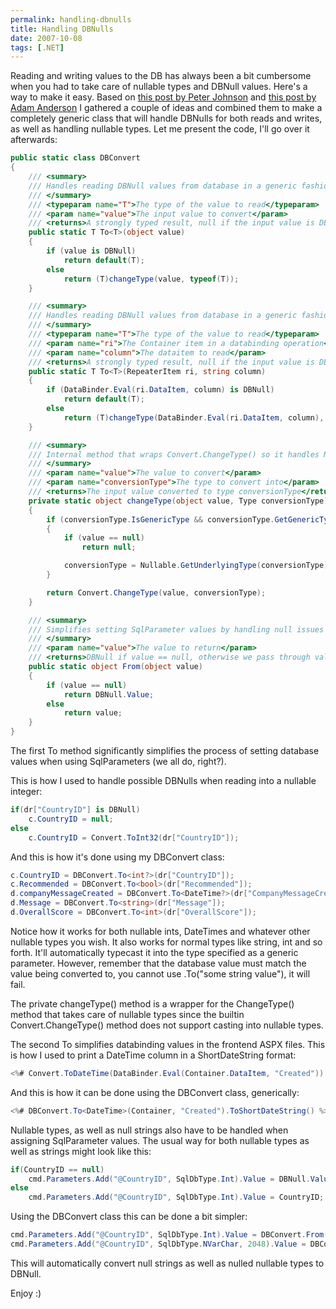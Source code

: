 ```yaml
---
permalink: handling-dbnulls
title: Handling DBNulls
date: 2007-10-08
tags: [.NET]
---
```

Reading and writing values to the DB has always been a bit cumbersome when you had to take care of nullable types and DBNull values. Here's a way to make it easy.  Based on [this post by Peter Johnson](http://aspalliance.com/852) and [this post by Adam Anderson](http://www.falafel.com/community/blogs/techbits/archive/2006/10/13/Casting-DBNull-Gracefully-and-Elegantly-Using-Generics.aspx) I gathered a couple of ideas and combined them to make a completely generic class that will handle DBNulls for both reads and writes, as well as handling nullable types.  Let me present the code, I'll go over it afterwards:

<!-- more -->

```csharp
public static class DBConvert
{
	/// <summary>
	/// Handles reading DBNull values from database in a generic fashion
	/// </summary>
	/// <typeparam name="T">The type of the value to read</typeparam>
	/// <param name="value">The input value to convert</param>
	/// <returns>A strongly typed result, null if the input value is DBNull</returns>
	public static T To<T>(object value)
	{
		if (value is DBNull)
			return default(T);
		else
			return (T)changeType(value, typeof(T));
	}

	/// <summary>
	/// Handles reading DBNull values from database in a generic fashion, simplifies frontend databinding
	/// </summary>
	/// <typeparam name="T">The type of the value to read</typeparam>
	/// <param name="ri">The Container item in a databinding operation</param>
	/// <param name="column">The dataitem to read</param>
	/// <returns>A strongly typed result, null if the input value is DBNull</returns>
	public static T To<T>(RepeaterItem ri, string column)
	{
		if (DataBinder.Eval(ri.DataItem, column) is DBNull)
			return default(T);
		else
			return (T)changeType(DataBinder.Eval(ri.DataItem, column), typeof(T));
	}

	/// <summary>
	/// Internal method that wraps Convert.ChangeType() so it handles Nullable<> types
	/// </summary>
	/// <param name="value">The value to convert</param>
	/// <param name="conversionType">The type to convert into</param>
	/// <returns>The input value converted to type conversionType</returns>
	private static object changeType(object value, Type conversionType)
	{
		if (conversionType.IsGenericType && conversionType.GetGenericTypeDefinition().Equals(typeof(Nullable<>)))
		{
			if (value == null)
				return null;

			conversionType = Nullable.GetUnderlyingType(conversionType);
		}

		return Convert.ChangeType(value, conversionType);
	}

	/// <summary>
	/// Simplifies setting SqlParameter values by handling null issues
	/// </summary>
	/// <param name="value">The value to return</param>
	/// <returns>DBNull if value == null, otherwise we pass through value</returns>
	public static object From(object value)
	{
		if (value == null)
			return DBNull.Value;
		else
			return value;
	}
}
```

The first To method significantly simplifies the process of setting database values when using SqlParameters (we all do, right?).

This is how I used to handle possible DBNulls when reading into a nullable integer:

```csharp
if(dr["CountryID"] is DBNull)
	c.CountryID = null;
else
	c.CountryID = Convert.ToInt32(dr["CountryID"]);
```

And this is how it's done using my DBConvert class:

```csharp
c.CountryID = DBConvert.To<int?>(dr["CountryID"]);
c.Recommended = DBConvert.To<bool>(dr["Recommended"]);
d.companyMessageCreated = DBConvert.To<DateTime?>(dr["CompanyMessageCreated"]);
d.Message = DBConvert.To<string>(dr["Message"]);
d.OverallScore = DBConvert.To<int>(dr["OverallScore"]);
```

Notice how it works for both nullable ints, DateTimes and whatever other nullable types you wish. It also works for normal types like string, int and so forth. It'll automatically typecast it into the type specified as a generic parameter. However, remember that the database value must match the value being converted to, you cannot use .To("some string value"), it will fail.

The private changeType() method is a wrapper for the ChangeType() method that takes care of nullable types since the builtin Convert.ChangeType() method does not support casting into nullable types.

The second To simplifies databinding values in the frontend ASPX files. This is how I used to print a DateTime column in a ShortDateString format:

```csharp
<%# Convert.ToDateTime(DataBinder.Eval(Container.DataItem, "Created")).ToShortDateString() %>
```

And this is how it can be done using the DBConvert class, generically:

```csharp
<%# DBConvert.To<DateTime>(Container, "Created").ToShortDateString() %>
```

Nullable types, as well as null strings also have to be handled when assigning SqlParameter values. The usual way for both nullable types as well as strings might look like this:

```csharp
if(CountryID == null)
	cmd.Parameters.Add("@CountryID", SqlDbType.Int).Value = DBNull.Value;
else
	cmd.Parameters.Add("@CountryID", SqlDbType.Int).Value = CountryID;
```

Using the DBConvert class this can be done a bit simpler:

```csharp
cmd.Parameters.Add("@CountryID", SqlDbType.Int).Value = DBConvert.From(CountryID);
cmd.Parameters.Add("@CountryID", SqlDbType.NVarChar, 2048).Value = DBConvert.From(MyString);
```

This will automatically convert null strings as well as nulled nullable types to DBNull.

Enjoy :)
